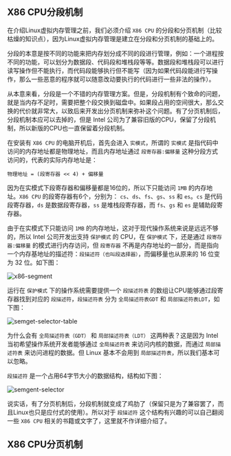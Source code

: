 ## X86 CPU分段机制
在介绍Linux虚拟内存管理之前，我们必须介绍 `X86 CPU` 的分段和分页机制（比较枯燥的知识点），因为Linux虚拟内存管理是建立在分段和分页机制的基础上的。

分段的本意是按不同的功能来把内存划分成不同的段进行管理，例如：一个进程按不同的功能，可以划分为数据段、代码段和堆栈段等等。数据段和堆栈段可以进行读写操作但不能执行，而代码段能够执行但不能写（因为如果代码段能进行写操作，那么一些恶意的程序就可以随意改动要执行的代码进行一些非法的操作）。

从本意来看，分段是一个不错的内存管理方案。但是，分段机制有个致命的问题，就是当内存不足时，需要把整个段交换到磁盘中。如果段占用的空间很大，那么交换的代价就非常大，以致后来开发出分页机制来弥补这个问题。有了分页机制后，分段机制本应可以去掉的，但是 Intel 公司为了兼容旧版的CPU，保留了分段机制，所以新版的CPU也一直保留着分段机制。

在安装有 `X86 CPU` 的电脑开机后，首先会进入 `实模式`，所谓的 `实模式` 是指代码中访问的内存地址都是物理地址，而且内存地址通过 `段寄存器:偏移量` 这种分段方式访问的，代表的实际内存地址是：
```
物理地址 = (段寄存器 << 4) + 偏移量
```
因为在实模式下段寄存器和偏移量都是16位的，所以下只能访问 `1MB` 的内存地址。`X86 CPU` 的段寄存器有6个，分别为： `cs`、`ds`、`fs`、`gs`、`ss` 和 `es`。`cs` 是代码段寄存器，`ds` 是数据段寄存器，`ss` 是堆栈段寄存器，而 `fs`、`gs` 和 `es` 是辅助段寄存器。

由于在实模式下只能访问 `1MB` 的内存地址，这对于现代操作系统来说是远远不够的，所以 Intel 公司开发出支持 `保护模式` 的 CPU，在 `保护模式` 下，还是通过 `段寄存器:偏移量` 的模式进行内存访问，但 `段寄存器` 不再是内存地址的一部分，而是指向一个内存基地址的描述符：`段描述符（也叫段选择器）`，而偏移量也从原来的 16 位变为 32 位。如下图：

![x86-segment](https://raw.githubusercontent.com/liexusong/linux-source-code-analyze/master/images/x86-segment.png)

运行在 `保护模式` 下的操作系统需要提供一个 `段描述符表` 的数组让CPU能够通过段寄存器找到对应的 `段描述符`，`段描述符表` 分为 `全局描述符表GDT` 和 `局部描述符表LDT`，如下图：

![semget-selector-table](https://raw.githubusercontent.com/liexusong/linux-source-code-analyze/master/images/semget-selector-table.png)

为什么会有 `全局描述符表（GDT）` 和 `局部描述符表（LDT）` 这两种表？这是因为 Intel 当初希望操作系统开发者能够通过 `全局描述符表` 来访问内核的数据，而通过 `局部描述符表` 来访问进程的数据。但 Linux 基本不会用到 `局部描述符表`，所以我们基本可以忽略。

`段描述符` 是一个占用64字节大小的数据结构，结构如下图：

![semgent-selector](https://raw.githubusercontent.com/liexusong/linux-source-code-analyze/master/images/semgent-selector.png)

说实话，有了分页机制后，分段机制就变成了鸡肋了（保留只是为了兼容罢了，而且Linux也只是应付式的使用）。所以对于 `段描述符` 这个结构有兴趣的可以自己翻阅一些 `X86 CPU` 相关的书籍或文字了，这里就不作详细介绍了。

## X86 CPU分页机制
